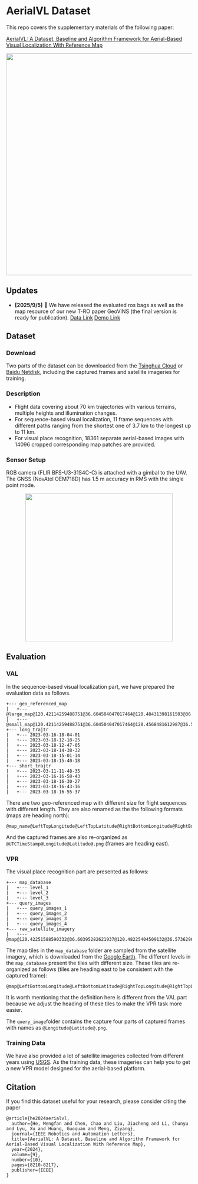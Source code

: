# AerialVL Dataset

This repo covers the supplementary materials of the following paper: 

[AerialVL: A Dataset, Baseline and Algorithm Framework for Aerial-Based Visual Localization With Reference Map](https://ieeexplore.ieee.org/abstract/document/10632587)

<p align="center">
  <img width="600" src="asset/AerialVL.png">
</p>

## Updates
 - **[2025/9/5]** 🎉 We have released the evaluated ros bags as well as the map resource of our new T-RO paper GeoVINS (the final version is ready for publication).  [Data Link](https://pan.baidu.com/s/1iJfCyyVSwmiKTZkcwNRCKQ?pwd=d7mc)  [Demo Link](https://www.bilibili.com/video/BV1UFa6z4Eks/?vd_source=dff151c0c5eee4ac7993c1d019aa0aff) 

## Dataset

### Download

Two parts of the dataset can be downloaded from the [Tsinghua Cloud](https://cloud.tsinghua.edu.cn/d/68c3a4ed24cc40f1a7da/) or [Baidu Netdisk](https://pan.baidu.com/share/init?surl=GsqOeb8Eo8bcMN1TYQv16Q&pwd=j0no), including the captured frames and satellite imageries for training.

### Description

- Flight data covering about 70 km trajectories with various terrains, multiple heights and illumination changes.
- For sequence-based visual localization, 11 frame sequences with different paths ranging from the shortest one of 3.7 km to the longest up to 11 km.
- For visual place recognition, 18361 separate aerial-based images with 14096 cropped corresponding map patches are provided.

### Sensor Setup

RGB camera (FLIR BFS-U3-31S4C-C) is attached with a gimbal to the UAV. The GNSS (NovAtel OEM718D) has 1.5 m accuracy in RMS with the single point mode.

<p align="center">
  <img width="400" src="asset/collect_pltfm_v2.png">
</p>


## Evaluation

### VAL

In the sequence-based visual localization part, we have prepared the evaluation data as follows.

```
+--- geo_referenced_map
|   +--- @large_map@120.42114259488751@36.604504047017464@120.48431398161503@36.573629616877625@.tif
|   +--- @small_map@120.42114259488751@36.604504047017464@120.4568481612987@36.586863027841225@.tif
+--- long_trajtr
|   +--- 2023-03-16-18-04-01
|   +--- 2023-03-18-12-18-25
|   +--- 2023-03-18-12-47-05
|   +--- 2023-03-18-14-38-32
|   +--- 2023-03-18-15-01-14
|   +--- 2023-03-18-15-40-18
+--- short_trajtr
|   +--- 2023-03-11-11-48-35
|   +--- 2023-03-16-16-58-43
|   +--- 2023-03-18-16-30-27
|   +--- 2023-03-18-16-43-16
|   +--- 2023-03-18-16-55-37

```

There are two geo-referenced map with different size for flight sequences with different length. They are also renamed as the the following formats (maps are heading north):

```
@map_name@LeftTopLongitude@LeftTopLatitude@RightBottomLongitude@RightBottomLatitude@.tif
```

And the captured frames are also re-organized as `@UTCTimeStamp@Longitude@Latitude@.png` (frames are heading east).

### VPR

The visual place recognition part are presented as follows:

```
+--- map_database
|   +--- level_1
|   +--- level_2
|   +--- level_3
+--- query_images
|   +--- query_images_1
|   +--- query_images_2
|   +--- query_images_3
|   +--- query_images_4
+--- raw_satellite_imagery
|   +--- @map@120.42251588590332@36.60395282621937@120.48225404509132@36.573629616877625@.tif
```

The map tiles in the `map_database` folder are sampled from the satellite imagery, which is downloaded from the [Google Earth](https://earth.google.com/). The different levels in the `map_database` present the tiles with different size. These tiles are re-organized as follows (tiles are heading east to be consistent with the captured frame):

```
@map@LeftBottomLongitude@LeftBottomLatitude@RightTopLongitude@RightTopLatitude@.png
```

It is worth mentioning that the definition here is different from the VAL part because we adjust the heading of these tiles to make the VPR task more easier.

The `query_image`folder contains the capture four parts of captured frames with names as  `@Longitude@Latitude@.png`.

### Training Data

We have also provided a lot of satellite imageries collected from different years using [USGS](https://earthexplorer.usgs.gov/). As the training data, these imageries can help you to get a new VPR model designed for the aerial-based platform.

## Citation

If you find this dataset useful for your research, please consider citing the paper

```
@article{he2024aerialvl,
  author={He, Mengfan and Chen, Chao and Liu, Jiacheng and Li, Chunyu and Lyu, Xu and Huang, Guoquan and Meng, Ziyang},
  journal={IEEE Robotics and Automation Letters}, 
  title={AerialVL: A Dataset, Baseline and Algorithm Framework for Aerial-Based Visual Localization With Reference Map}, 
  year={2024},
  volume={9},
  number={10},
  pages={8210-8217},
  publisher={IEEE}
}
```

